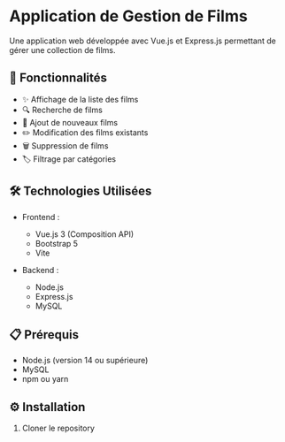# Application de Gestion de Films

Une application web développée avec Vue.js et Express.js permettant de gérer une collection de films.

## 🚀 Fonctionnalités

- ✨ Affichage de la liste des films
- 🔍 Recherche de films
- 📝 Ajout de nouveaux films
- ✏️ Modification des films existants
- 🗑️ Suppression de films
- 🏷️ Filtrage par catégories

## 🛠️ Technologies Utilisées

- Frontend :
  - Vue.js 3 (Composition API)
  - Bootstrap 5
  - Vite

- Backend :
  - Node.js
  - Express.js
  - MySQL

## 📋 Prérequis

- Node.js (version 14 ou supérieure)
- MySQL
- npm ou yarn

## ⚙️ Installation

1. Cloner le repository
